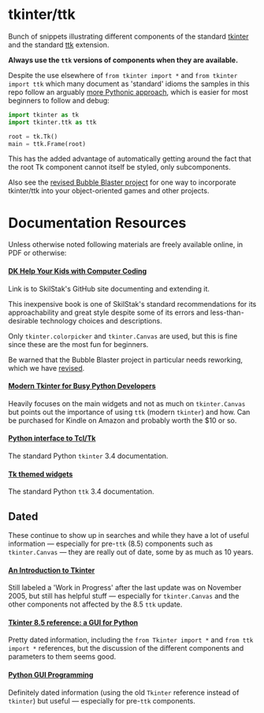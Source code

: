 tkinter/ttk
===========

Bunch of snippets illustrating different components of the standard
[tkinter](https://docs.python.org/3.4/library/tkinter.html) and the
standard [ttk](https://docs.python.org/3.4/library/tkinter.ttk.html)
extension.

**Always use the `ttk` versions of components when they are available.**

Despite the use elsewhere of `from tkinter import *` and
`from tkinter import ttk` which many document as 'standard'
idioms the samples in this repo follow an arguably [more Pythonic
approach](https://docs.python.org/3.4/howto/doanddont.html), which is
easier for most beginners to follow and debug:

```python
import tkinter as tk
import tkinter.ttk as ttk

root = tk.Tk()
main = ttk.Frame(root)
```
This has the added advantage of automatically getting around the fact
that the root Tk component cannot itself be styled, only subcomponents.

Also see the [revised Bubble Blaster
project](https://github.com/skilstak/dk-help-your-kids-with-computer-coding/blob/master/bubble-blaster/revised-oop.py)
for one way to incorporate tkinter/ttk into your object-oriented games
and other projects.

Documentation Resources
=======================

Unless otherwise noted following materials are freely available online,
in PDF or otherwise:

#### [DK Help Your Kids with Computer Coding](https://github.com/skilstak/dk-help-your-kids-with-computer-coding)

Link is to SkilStak's GitHub site documenting and extending it.

This inexpensive book is one of SkilStak's standard recommendations
for its approachability and great style despite some of its errors and
less-than-desirable technology choices and descriptions.

Only `tkinter.colorpicker` and `tkinter.Canvas` are used, but this is
fine since these are the most fun for beginners.

Be warned that the Bubble Blaster project in
particular needs reworking, which we have
[revised](https://github.com/skilstak/dk-help-your-kids-with-computer-coding/bubble-blaster).

#### [Modern Tkinter for Busy Python Developers](http://www.amazon.com/Modern-Tkinter-Busy-Python-Developers-ebook/dp/B0071QDNLO)

Heavily focuses on the main widgets and not as much on `tkinter.Canvas`
but points out the importance of using `ttk` (modern `tkinter`) and
how. Can be purchased for Kindle on Amazon and probably worth the $10
or so.

#### [Python interface to Tcl/Tk](https://docs.python.org/3.4/library/tkinter.html)

The standard Python `tkinter` 3.4 documentation.

#### [Tk themed widgets](https://docs.python.org/3.4/library/tkinter.ttk.html)

The standard Python `ttk` 3.4 documentation.

## Dated

These continue to show up in searches and while they have a lot of useful
information &mdash; especially for pre-`ttk` (8.5) components such as
`tkinter.Canvas` &mdash; they are really out of date, some by as much
as 10 years.

#### [An Introduction to Tkinter](http://effbot.org/tkinterbook/)

Still labeled a 'Work in Progress' after the last update was on November
2005, but still has helpful stuff &mdash; especially for `tkinter.Canvas`
and the other components not affected by the 8.5 `ttk` update.

#### [Tkinter 8.5 reference: a GUI for Python](http://infohost.nmt.edu/tcc/help/pubs/tkinter/web/index.html)

Pretty dated information, including the `from Tkinter import *` and `from
ttk import *` references, but the discussion of the different components and
parameters to them seems good.

#### [Python GUI Programming](http://www.tutorialspoint.com/python/python_gui_programming.htm)

Definitely dated information (using the old `Tkinter` reference instead of
`tkinter`) but useful &mdash; especially for pre-`ttk` components.

